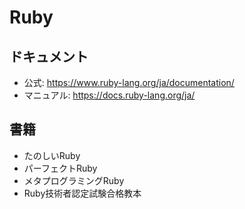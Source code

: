 # Ruby

## ドキュメント
- 公式: https://www.ruby-lang.org/ja/documentation/
- マニュアル: https://docs.ruby-lang.org/ja/

## 書籍
- たのしいRuby
- パーフェクトRuby
- メタプログラミングRuby
- Ruby技術者認定試験合格教本

